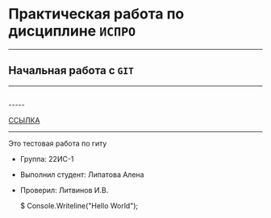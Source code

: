 # Практическая работа по дисциплине ``ИСПРО``
-----
## Начальная работа с ``GIT``
-----
<p align ="center"><img srс="https://rgo.ru/upload/s34web.imageadapter/3391b95c081666cc16ceb5b195d7ccf4/oleg_bogdanov_amurskiy_tigr_592345.jpg" width="400"></p>
-----
<p><a href="https://www.figma.com/">ССЫЛКА</a></p>

-----

Это тестовая работа по гиту

* Группа: 22ИС-1
* Выполнил студент: Липатова Алена
* Проверил: Литвинов И.В.

     $ Console.Writeline("Hello World");
